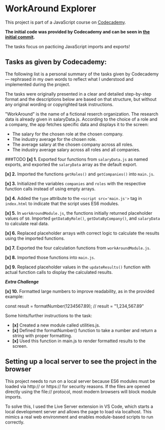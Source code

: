 # WorkAround Explorer

This project is part of a JavaScript course on [Codecademy](https://www.codecademy.com). 

**The initial code was provided by Codecademy and can be seen in [the initial commit](https://github.com/MaPankow/WorkAround-Explorer/commit/f6605be3bc1b710d64cf31efc76d51069adb01d4).**

The tasks focus on pacticing JavaScript imports and exports!

## Tasks as given by Codecademy:

The following list is a personal summary of the tasks given by Codecademy — rephrased in my own words to reflect what I understood and implemented during the project.

The tasks were originally presented in a clear and detailed step-by-step format and the descriptions below are based on that structure, but without any original wording or copyrighted task instructions.

"WorkAround" is the name of a fictional reserch organization. The research data is already given in salaryData.js. According to the choice of a role and a company, the app fetches specific data and displays it to the screen:

- The salary for the chosen role at the chosen company.
- The industry average for the chosen role.
- The average salary at the chosen company across all roles.
- The industry average salary across all roles and all companies.



###TODO
**[x] 1.** Exported four functions from `salaryData.js` as named exports, and exported the `salaryData` array as the default export.

**[x] 2.** Imported the functions `getRoles()` and `getCompanies()` into `main.js`.

**[x] 3.** Initialized the variables `companies` and `roles` with the respective function calls instead of using empty arrays.

**[x] 4.** Added the `type` attribute to the `<script src='main.js'>` tag in `index.html` to indicate that the script uses ES6 modules.

**[x] 5.** In `workAroundModule.js`, the functions initially returned placeholder values of `$0`. Imported `getDataByRole()`, `getDataByCompany()`, and `salaryData` to calculate real data.


**[x] 6.** Replaced placeholder arrays with correct logic to calculate the results using the imported functions.

**[x] 7.** Exported the four calculation functions from `workAroundModule.js`.

**[x] 8.** Imported those functions into `main.js`.

**[x] 9.** Replaced placeholder values in the `updateResults()` function with actual function calls to display the calculated results.


***Extra Challenge***

**[x] 10.** Formatted large numbers to improve readability, as in the provided example:

const result = formatNumber(1234567.89);
// result = "1,234,567.89"

Some hints/further instructions to the task:

- **[x]** Created a new module called utilities.js.
- **[x]** Defined the formatNumber() function to take a number and return a string with proper formatting.
- **[x]** Used this function in main.js to render formatted results to the screen.

## Setting up a local server to see the project in the browser
This project needs to run on a local server because ES6 modules must be loaded via http:// or https:// for security reasons. If the files are opened directly using the file:// protocol, most modern browsers will block module imports.

To solve this, I used the Live Server extension in VS Code, which starts a local development server and allows the page to load via localhost. This mimics a real web environment and enables module-based scripts to run correctly.
